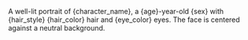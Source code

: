 A well-lit portrait of {character_name}, a {age}-year-old {sex} with {hair_style} {hair_color} hair and {eye_color} eyes. The face is centered against a neutral background.
